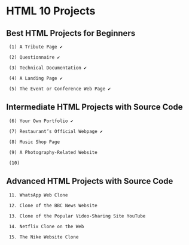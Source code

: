 # HTML 10 Projects 

##  Best HTML Projects for Beginners

     (1) A Tribute Page ✔
    
     (2) Questionnaire ✔
    
     (3) Technical Documentation ✔
    
     (4) A Landing Page ✔
    
     (5) The Event or Conference Web Page ✔

## Intermediate HTML Projects with Source Code

     (6) Your Own Portfolio ✔
    
     (7) Restaurant’s Official Webpage ✔
    
     (8) Music Shop Page
    
     (9) A Photography-Related Website
    
     (10) 

## Advanced HTML Projects with Source Code

     11. WhatsApp Web Clone
    
     12. Clone of the BBC News Website

     13. Clone of the Popular Video-Sharing Site YouTube

     14. Netflix Clone on the Web
    
     15. The Nike Website Clone


